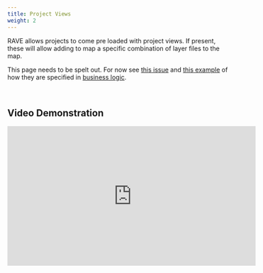 ```yaml
---
title: Project Views
weight: 2
---
```


RAVE allows projects to come pre loaded with project views. If present, these will allow adding to map a specific combination of layer files to the map.

This page needs to be spelt out. For now see [this issue](https://github.com/Riverscapes/RaveAddIn/issues/45) and [this example](https://github.com/Riverscapes/RiverscapesXML/blob/master/RaveBusinessLogic/VBET.xml#L117-L125) of how they are specified in [business logic](http://rave.riverscapes.xyz/business-logic.html	).



​	

## Video Demonstration

<div class="responsive-embed">
<iframe width="560" height="315" src="https://www.youtube.com/embed/mYm6a0ccjoQ" title="YouTube video player" frameborder="0" allow="accelerometer; autoplay; clipboard-write; encrypted-media; gyroscope; picture-in-picture" allowfullscreen></iframe>
</div>